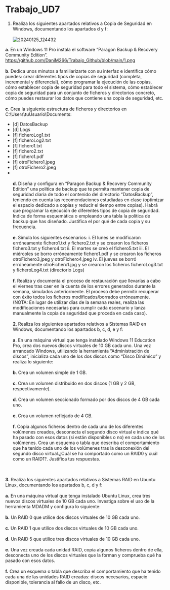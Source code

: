 # Trabajo_UD7
1. Realiza los siguientes apartados relativos a Copia de Seguridad en Windows,
documentando los apartados d y f:
<br><br>
![20240125_124432](https://github.com/DaniM266/Trabajo_Github/assets/167864718/fbb8926f-ad47-4d8b-847d-af8836eaedb7)

 **a**. En un Windows 11 Pro instala el software “Paragon Backup & Recovery
Community Edition”.
https://github.com/DaniM266/Trabajo_Github/blob/main/1.png
<br><br>
 **b**. Dedica unos minutos a familiarizarte con su interfaz e identifica cómo
puedes: crear diferentes tipos de copias de seguridad (completa,
incremental y diferencial), cómo programar la ejecución de las copias,
cómo establecer copia de seguridad para todo el sistema, cómo
establecer copia de seguridad para un conjunto de ficheros y directorios
concreto, cómo puedes restaurar los datos que contiene una copia de
seguridad, etc.
<br><br>
 **c**. Crea la siguiente estructura de ficheros y directorios en
C:\Users\tuUsuario\Documents\:
- [d] DatosBackup
- [d] Logs
- [f] ficheroLog1.txt
- [f] ficheroLog2.txt
- [f] fichero1.txt
- [f] fichero2.txt
- [f] fichero1.pdf
- [f] otroFichero1.jpeg
- [f] otroFichero2.jpeg
- <br><br>
 **d**. Diseña y configura en “Paragon Backup & Recovery Community Edition” una
política de backup que te permita mantener copia de seguridad diaria
de todo el contenido del directorio “DatosBackup”, teniendo en cuenta
las recomendaciones estudiadas en clase (optimizar el espacio dedicado
a copias y reducir el tiempo entre copias). Habrá que programar la
ejecución de diferentes tipos de copia de seguridad. Indica de forma
esquemática o empleando una tabla la política de backup que has
diseñado. Justifica el por qué de cada copia y su frecuencia.
<br><br>
 **e**. Simula los siguientes escenarios:
i. El lunes se modificaron erróneamente fichero1.txt y fichero2.txt y
se crearon los ficheros fichero3.txt y fichero4.txt
ii. El martes se creó el fichero5.txt
iii. El miércoles se borro erróneamente fichero1.pdf y se crearon los
ficheros otroFichero3.jpeg y otroFichero4.jpeg
iv. El jueves se borró erróneamente otroFichero1.jpg y se crearon los
ficheros ficheroLog3.txt y ficheroLog4.txt (directorio Logs)
<br><br>
**f.** Realiza y documenta el proceso de restauración que llevarías a cabo el
viernes tras caer en la cuenta de los errores generados durante la
semana, simulados anteriormente. El proceso debe permitir recuperar
con éxito todos los ficheros modificados/borrados erróneamente.
(NOTA: En lugar de utilizar días de la semana reales, realiza las modificaciones
necesarias para cumplir cada escenario y lanza manualmente la copia de
seguridad que proceda en cada caso).
<br><br>
**2**. Realiza los siguientes apartados relativos a Sistemas RAID en Windows,
documentando los apartados b, c, d, e y f:
<br><br>
**a**. En una máquina virtual que tenga instalado Windows 11 Education Pro,
crea dos nuevos discos virtuales de 10 GB cada uno. Una vez arrancado
Windows, utilizando la herramienta “Administración de discos”, inicializa
cada uno de los dos discos como “Disco Dinámico” y realiza lo siguiente:
<br><br>
**b**. Crea un volumen simple de 1 GB.
<br><br>
**c**. Crea un volumen distribuido en dos discos (1 GB y 2 GB,
respectivamente).
<br><br>
**d**. Crea un volumen seccionado formado por dos discos de 4 GB cada uno.
<br><br>
**e**. Crea un volumen reflejado de 4 GB.
<br><br>
**f**. Copia algunos ficheros dentro de cada uno de los diferentes volúmenes
creados, desconecta el segundo disco virtual e indica qué ha pasado con
esos datos (si están disponibles o no) en cada uno de los volúmenes. Crea
un esquema o tabla que describa el comportamiento que ha tenido cada
uno de los volúmenes tras la desconexión del segundo disco virtual.¿Cuál
se ha comportado como un RAID0 y cuál como un RAID1?. Justifica tus
respuestas.

<br><br>
**3.** Realiza los siguientes apartados relativos a Sistemas RAID en Ubuntu Linux,
documentando los apartados b, c, d y f:
<br><br>
**a.** En una máquina virtual que tenga instalado Ubuntu Linux, crea tres
nuevos discos virtuales de 10 GB cada uno. Investiga sobre el uso de la
herramienta MDADM y configura lo siguiente:
<br><br>
**b.** Un RAID 0 que utilice dos discos virtuales de 10 GB cada uno.
<br><br>
**c.** Un RAID 1 que utilice dos discos virtuales de 10 GB cada uno.
<br><br>
**d.** Un RAID 5 que utilice tres discos virtuales de 10 GB cada uno.
<br><br>
**e.** Una vez creada cada unidad RAID, copia algunos ficheros dentro de ella,
desconecta uno de los discos virtuales que la forman y comprueba qué ha
pasado con esos datos.
<br><br>
**f.** Crea un esquema o tabla que describa el comportamiento que ha tenido
cada una de las unidades RAID creadas: discos necesarios, espacio
disponible, tolerancia al fallo de un disco, etc.
<br><br>
